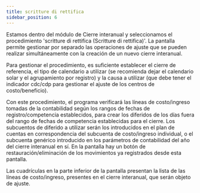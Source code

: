 ```yaml
---
title: scritture di rettifica
sidebar_position: 6
---
```


Estamos dentro del módulo de Cierre interanual y seleccionamos el procedimiento 'scritture di rettifica (Scritture di rettifica)'. La pantalla permite gestionar por separado las operaciones de ajuste que se pueden realizar simultáneamente con la creación de un nuevo cierre interanual.

Para gestionar el procedimiento, es suficiente establecer el cierre de referencia, el tipo de calendario a utilizar (se recomienda dejar el calendario solar y el agrupamiento por registro) y la causa a utilizar (que debe tener el indicador cdc/cdp para gestionar el ajuste de los centros de costo/beneficio).

Con este procedimiento, el programa verificará las líneas de costo/ingreso tomadas de la contabilidad según los rangos de fechas de registro/competencia establecidos, para crear los diferidos de los días fuera del rango de fechas de competencia establecidas para el cierre. Los subcuentos de diferido a utilizar serán los introducidos en el plan de cuentas en correspondencia del subcuenta de costo/ingreso individual, o el subcuenta genérico introducido en los parámetros de contabilidad del año del cierre interanual en sí. En la pantalla hay un botón de restauración/eliminación de los movimientos ya registrados desde esta pantalla.

Las cuadrículas en la parte inferior de la pantalla presentan la lista de las líneas de costo/ingreso, presentes en el cierre interanual, que serán objeto de ajuste.